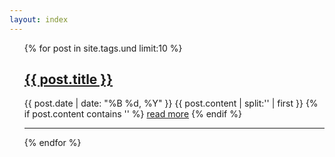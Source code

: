 ```yaml
---
layout: index
---
```


<ul class="posts">
	{% for post in site.tags.und limit:10 %}
	<h2><a href="{{ post.url }}">{{ post.title }}</a></h2>
	<span class="post-date">{{ post.date | date: "%B %d, %Y" }}</span>
	{{ post.content | split:'<!--break-->' | first }}
	{% if post.content contains '<!--break-->' %}
	<a href="{{ post.url }}">read more</a>
	{% endif %}
	<hr>
	{% endfor %}
</ul>
